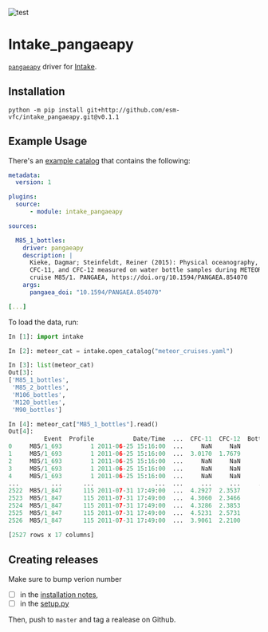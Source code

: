 ![test](https://github.com/ESM-VFC/intake_pangaeapy/workflows/test/badge.svg)

# Intake_pangaeapy

[`pangaeapy`](https://github.com/pangaea-data-publisher/pangaeapy) driver for [Intake](https://intake.readthedocs.io/).


## Installation

```shell
python -m pip install git+http://github.com/esm-vfc/intake_pangaeapy.git@v0.1.1
```


## Example Usage

There's an [example catalog](examples/meteor_cruises.yaml) that contains the following:
```yaml
metadata:
  version: 1

plugins:
  source:
      - module: intake_pangaeapy

sources:

  M85_1_bottles:
    driver: pangaeapy
    description: |
      Kieke, Dagmar; Steinfeldt, Reiner (2015): Physical oceanography,
      CFC-11, and CFC-12 measured on water bottle samples during METEOR
      cruise M85/1. PANGAEA, https://doi.org/10.1594/PANGAEA.854070
    args:
      pangaea_doi: "10.1594/PANGAEA.854070"

[...]
```

To load the data, run:
```python
In [1]: import intake

In [2]: meteor_cat = intake.open_catalog("meteor_cruises.yaml")

In [3]: list(meteor_cat)
Out[3]:
['M85_1_bottles',
 'M85_2_bottles',
 'M106_bottles',
 'M120_bottles',
 'M90_bottles']

In [4]: meteor_cat["M85_1_bottles"].read()
Out[4]:
          Event  Profile           Date/Time  ...  CFC-11  CFC-12  Bottle
0     M85/1_693        1 2011-06-25 15:16:00  ...     NaN     NaN       1
1     M85/1_693        1 2011-06-25 15:16:00  ...  3.0170  1.7679       2
2     M85/1_693        1 2011-06-25 15:16:00  ...     NaN     NaN       3
3     M85/1_693        1 2011-06-25 15:16:00  ...     NaN     NaN       4
4     M85/1_693        1 2011-06-25 15:16:00  ...     NaN     NaN       5
...         ...      ...                 ...  ...     ...     ...     ...
2522  M85/1_847      115 2011-07-31 17:49:00  ...  4.2927  2.3537      18
2523  M85/1_847      115 2011-07-31 17:49:00  ...  4.3060  2.3466      19
2524  M85/1_847      115 2011-07-31 17:49:00  ...  4.3286  2.3853      20
2525  M85/1_847      115 2011-07-31 17:49:00  ...  4.5231  2.5731      21
2526  M85/1_847      115 2011-07-31 17:49:00  ...  3.9061  2.2100      22

[2527 rows x 17 columns]

```


## Creating releases

Make sure to bump verion number
- [ ] in the [installation notes](#installation),
- [ ] in the [setup.py](setup.py)

Then, push to `master` and tag a realease on Github.
